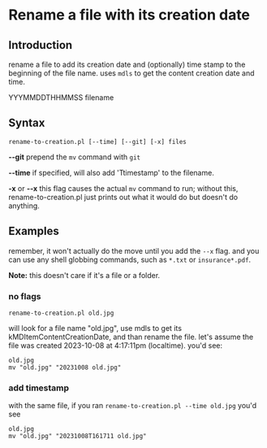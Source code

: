 # Rename a file with its creation date

## Introduction

rename a file to add its creation date and (optionally) time stamp to the beginning of the file name. uses `mdls` to get the content creation date and time.

YYYMMDDTHHMMSS filename

## Syntax

```shell
rename-to-creation.pl [--time] [--git] [-x] files
```

**--git** prepend the `mv` command with `git`

**--time** if specified, will also add 'Ttimestamp' to the filename.

**-x** or **--x** this flag causes the actual `mv` command to run; without this, rename-to-creation.pl just prints out what it would do but doesn't do anything.

## Examples

remember, it won't actually do the move until you add the `--x` flag. and you can use any shell globbing commands, such as `*.txt` or `insurance*.pdf`.

**Note:** this doesn't care if it's a file or a folder. 

### no flags

```shell
rename-to-creation.pl old.jpg
```

will look for a file name "old.jpg", use mdls to get its kMDItemContentCreationDate, and than rename the file. let's assume the file was created 2023-10-08 at 4:17:11pm (localtime). you'd see:

```shell
old.jpg
mv "old.jpg" "20231008 old.jpg"
```

### add timestamp

with the same file, if you ran `rename-to-creation.pl --time old.jpg` you'd see

```shell
old.jpg
mv "old.jpg" "20231008T161711 old.jpg"
```


